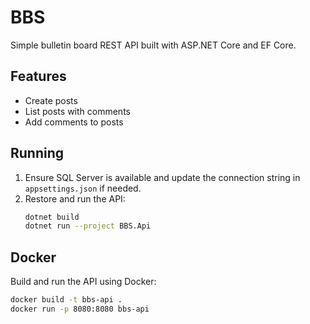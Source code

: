 # BBS

Simple bulletin board REST API built with ASP.NET Core and EF Core.

## Features
- Create posts
- List posts with comments
- Add comments to posts

## Running
1. Ensure SQL Server is available and update the connection string in `appsettings.json` if needed.
2. Restore and run the API:
   ```bash
   dotnet build
   dotnet run --project BBS.Api
   ```

## Docker
Build and run the API using Docker:
```bash
docker build -t bbs-api .
docker run -p 8080:8080 bbs-api
```
